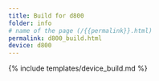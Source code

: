 ```yaml
---
title: Build for d800
folder: info
# name of the page (/{{permalink}}.html)
permalink: d800_build.html
device: d800
---
```

{% include templates/device_build.md %}
